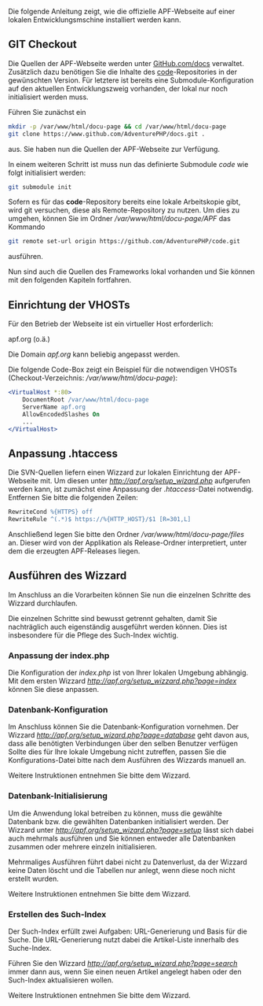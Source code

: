 Die folgende Anleitung zeigt, wie die offizielle APF-Webseite auf einer
lokalen Entwicklungsmschine installiert werden kann.

## GIT Checkout

Die Quellen der APF-Webseite werden unter
[GitHub.com/docs](https://www.github.com/AdventurePHP/docs) verwaltet.
Zusätzlich dazu benötigen Sie die Inhalte des
[code](https://www.github.com/AdventurePHP/docs)-Repositories in der
gewünschten Version. Für letztere ist bereits eine
Submodule-Konfiguration auf den aktuellen Entwicklungszweig vorhanden,
der lokal nur noch initialisiert werden muss.

Führen Sie zunächst ein

``` bash
mkdir -p /var/www/html/docu-page && cd /var/www/html/docu-page
git clone https://www.github.com/AdventurePHP/docs.git .
```

aus. Sie haben nun die Quellen der APF-Webseite zur Verfügung.

In einem weiteren Schritt ist muss nun das definierte Submodule *code*
wie folgt initialisiert werden:

``` bash
git submodule init
```

Sofern es für das **code**-Repository bereits eine lokale Arbeitskopie
gibt, wird git versuchen, diese als Remote-Repository zu nutzen. Um dies
zu umgehen, können Sie im Ordner */var/www/html/docu-page/APF* das
Kommando

``` bash
git remote set-url origin https://github.com/AdventurePHP/code.git
```

ausführen.

Nun sind auch die Quellen des Frameworks lokal vorhanden und Sie können
mit den folgenden Kapiteln fortfahren.

## Einrichtung der VHOSTs

Für den Betrieb der Webseite ist ein virtueller Host erforderlich:

apf.org (o.ä.)

Die Domain *apf.org* kann beliebig angepasst werden.

Die folgende Code-Box zeigt ein Beispiel für die notwendigen VHOSTs
(Checkout-Verzeichnis: */var/www/html/docu-page*):

``` apache
<VirtualHost *:80>
    DocumentRoot /var/www/html/docu-page
    ServerName apf.org
    AllowEncodedSlashes On
    ...
</VirtualHost>
```

## Anpassung .htaccess

Die SVN-Quellen liefern einen Wizzard zur lokalen Einrichtung der
APF-Webseite mit. Um diesen unter *<http://apf.org/setup_wizard.php>*
aufgerufen werden kann, ist zumächst eine Anpassung der
*.htaccess*-Datei notwendig. Entfernen Sie bitte die folgenden Zeilen:

``` apache
RewriteCond %{HTTPS} off
RewriteRule ^(.*)$ https://%{HTTP_HOST}/$1 [R=301,L]
```

Anschließend legen Sie bitte den Ordner */var/www/html/docu-page/files*
an. Dieser wird von der Applikation als Release-Ordner interpretiert,
unter dem die erzeugten APF-Releases liegen.

## Ausführen des Wizzard

Im Anschluss an die Vorarbeiten können Sie nun die einzelnen Schritte
des Wizzard durchlaufen.

Die einzelnen Schritte sind bewusst getrennt gehalten, damit Sie
nachträglich auch eigenständig ausgeführt werden können. Dies ist
insbesondere für die Pflege des Such-Index wichtig.

### Anpassung der index.php

Die Konfiguration der *index.php* ist von Ihrer lokalen Umgebung
abhängig. Mit dem ersten Wizzard
*<http://apf.org/setup_wizzard.php?page=index>* können Sie diese
anpassen.

### Datenbank-Konfiguration

Im Anschluss können Sie die Datenbank-Konfiguration vornehmen. Der
Wizzard *<http://apf.org/setup_wizard.php?page=database>* geht davon
aus, dass alle benötigten Verbindungen über den selben Benutzer verfügen
Sollte dies für Ihre lokale Umgebung nicht zutreffen, passen Sie die
Konfigurations-Datei bitte nach dem Ausführen des Wizzards manuell an.

Weitere Instruktionen entnehmen Sie bitte dem Wizzard.

### Datenbank-Initialisierung

Um die Anwendung lokal betreiben zu können, muss die gewählte Datenbank
bzw. die gewählten Datenbanken initialisiert werden. Der Wizzard unter
*<http://apf.org/setup_wizard.php?page=setup>* lässt sich dabei auch
mehrmals ausführen und Sie können entweder alle Datenbanken zusammen
oder mehrere einzeln initialisieren.

Mehrmaliges Ausführen führt dabei nicht zu Datenverlust, da der Wizzard
keine Daten löscht und die Tabellen nur anlegt, wenn diese noch nicht
erstellt wurden.

Weitere Instruktionen entnehmen Sie bitte dem Wizzard.

### Erstellen des Such-Index

Der Such-Index erfüllt zwei Aufgaben: URL-Generierung und Basis für die
Suche. Die URL-Generierung nutzt dabei die Artikel-Liste innerhalb des
Suche-Index.

Führen Sie den Wizzard *<http://apf.org/setup_wizard.php?page=search>*
immer dann aus, wenn Sie einen neuen Artikel angelegt haben oder den
Such-Index aktualisieren wollen.

Weitere Instruktionen entnehmen Sie bitte dem Wizzard. <languages />